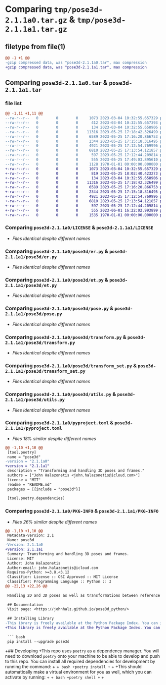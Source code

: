 # Comparing `tmp/pose3d-2.1.1a0.tar.gz` & `tmp/pose3d-2.1.1a1.tar.gz`

## filetype from file(1)

```diff
@@ -1 +1 @@
-gzip compressed data, was "pose3d-2.1.1a0.tar", max compression
+gzip compressed data, was "pose3d-2.1.1a1.tar", max compression
```

## Comparing `pose3d-2.1.1a0.tar` & `pose3d-2.1.1a1.tar`

### file list

```diff
@@ -1,11 +1,11 @@
--rw-r--r--   0        0        0     1073 2023-03-04 10:32:55.657329 pose3d-2.1.1a0/LICENSE
--rw-r--r--   0        0        0      412 2023-03-04 10:32:55.657393 pose3d-2.1.1a0/README.md
--rw-r--r--   0        0        0      134 2023-03-04 10:32:55.658906 pose3d-2.1.1a0/pose3d/__init__.py
--rw-r--r--   0        0        0    11316 2023-05-25 17:18:42.326499 pose3d-2.1.1a0/pose3d/er.py
--rw-r--r--   0        0        0     6589 2023-05-25 17:16:20.866753 pose3d-2.1.1a0/pose3d/et.py
--rw-r--r--   0        0        0     2344 2023-05-25 17:15:18.316495 pose3d-2.1.1a0/pose3d/pose.py
--rw-r--r--   0        0        0     4921 2023-05-25 17:12:54.769996 pose3d-2.1.1a0/pose3d/transform.py
--rw-r--r--   0        0        0     6810 2023-05-25 17:13:54.121857 pose3d-2.1.1a0/pose3d/transform_set.py
--rw-r--r--   0        0        0      597 2023-05-25 17:12:44.209814 pose3d-2.1.1a0/pose3d/utils.py
--rw-r--r--   0        0        0      555 2023-05-25 17:49:03.895610 pose3d-2.1.1a0/pyproject.toml
--rw-r--r--   0        0        0     1128 1970-01-01 00:00:00.000000 pose3d-2.1.1a0/PKG-INFO
+-rw-r--r--   0        0        0     1073 2023-03-04 10:32:55.657329 pose3d-2.1.1a1/LICENSE
+-rw-r--r--   0        0        0      819 2023-05-25 18:02:40.423273 pose3d-2.1.1a1/README.md
+-rw-r--r--   0        0        0      134 2023-03-04 10:32:55.658906 pose3d-2.1.1a1/pose3d/__init__.py
+-rw-r--r--   0        0        0    11316 2023-05-25 17:18:42.326499 pose3d-2.1.1a1/pose3d/er.py
+-rw-r--r--   0        0        0     6589 2023-05-25 17:16:20.866753 pose3d-2.1.1a1/pose3d/et.py
+-rw-r--r--   0        0        0     2344 2023-05-25 17:15:18.316495 pose3d-2.1.1a1/pose3d/pose.py
+-rw-r--r--   0        0        0     4921 2023-05-25 17:12:54.769996 pose3d-2.1.1a1/pose3d/transform.py
+-rw-r--r--   0        0        0     6810 2023-05-25 17:13:54.121857 pose3d-2.1.1a1/pose3d/transform_set.py
+-rw-r--r--   0        0        0      597 2023-05-25 17:12:44.209814 pose3d-2.1.1a1/pose3d/utils.py
+-rw-r--r--   0        0        0      555 2023-06-01 16:22:02.993899 pose3d-2.1.1a1/pyproject.toml
+-rw-r--r--   0        0        0     1535 1970-01-01 00:00:00.000000 pose3d-2.1.1a1/PKG-INFO
```

### Comparing `pose3d-2.1.1a0/LICENSE` & `pose3d-2.1.1a1/LICENSE`

 * *Files identical despite different names*

### Comparing `pose3d-2.1.1a0/pose3d/er.py` & `pose3d-2.1.1a1/pose3d/er.py`

 * *Files identical despite different names*

### Comparing `pose3d-2.1.1a0/pose3d/et.py` & `pose3d-2.1.1a1/pose3d/et.py`

 * *Files identical despite different names*

### Comparing `pose3d-2.1.1a0/pose3d/pose.py` & `pose3d-2.1.1a1/pose3d/pose.py`

 * *Files identical despite different names*

### Comparing `pose3d-2.1.1a0/pose3d/transform.py` & `pose3d-2.1.1a1/pose3d/transform.py`

 * *Files identical despite different names*

### Comparing `pose3d-2.1.1a0/pose3d/transform_set.py` & `pose3d-2.1.1a1/pose3d/transform_set.py`

 * *Files identical despite different names*

### Comparing `pose3d-2.1.1a0/pose3d/utils.py` & `pose3d-2.1.1a1/pose3d/utils.py`

 * *Files identical despite different names*

### Comparing `pose3d-2.1.1a0/pyproject.toml` & `pose3d-2.1.1a1/pyproject.toml`

 * *Files 18% similar despite different names*

```diff
@@ -1,10 +1,10 @@
 [tool.poetry]
 name = "pose3d"
-version = "2.1.1a0"
+version = "2.1.1a1"
 description = "Transforming and handling 3D poses and frames."
 authors = ["John Halazonetis <john.halazonetis@icloud.com>"]
 license = "MIT"
 readme = "README.md"
 packages = [{include = "pose3d"}]
 
 [tool.poetry.dependencies]
```

### Comparing `pose3d-2.1.1a0/PKG-INFO` & `pose3d-2.1.1a1/PKG-INFO`

 * *Files 26% similar despite different names*

```diff
@@ -1,10 +1,10 @@
 Metadata-Version: 2.1
 Name: pose3d
-Version: 2.1.1a0
+Version: 2.1.1a1
 Summary: Transforming and handling 3D poses and frames.
 License: MIT
 Author: John Halazonetis
 Author-email: john.halazonetis@icloud.com
 Requires-Python: >=3.8,<3.12
 Classifier: License :: OSI Approved :: MIT License
 Classifier: Programming Language :: Python :: 3
@@ -22,13 +22,26 @@
 
 Handling 2D and 3D poses as well as transformations between reference frames.
 
 ## Documentation
 Visit page: <https://johnhalz.github.io/pose3d_python/>
 
 ## Installing Library
-This ibrary is freely available at the Python Package Index. You can install the latest version onto your machine with the following command:
+This library is freely available at the Python Package Index. You can install the latest version onto your machine with the following command:
 
 ``` bash
 pip install --upgrade pose3d
 ```
 
+## Developing
+This repo uses `poetry` as a dependency manager. You will need to download `poetry` onto your machine to be able to develop and push to this repo. You can install all required dependencies for development by running the command:
+
+``` bash
+poetry install
+```
+
+This should automatically make a virtual environment for you as well, which you can activate by running:
+
+``` bash
+poetry shell
+```
+
```

